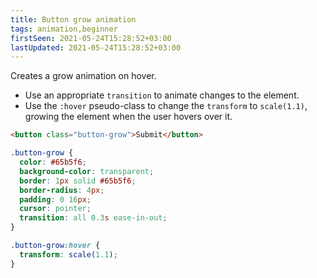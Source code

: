 ```yaml
---
title: Button grow animation
tags: animation,beginner
firstSeen: 2021-05-24T15:28:52+03:00
lastUpdated: 2021-05-24T15:28:52+03:00
---
```


Creates a grow animation on hover.

- Use an appropriate `transition` to animate changes to the element.
- Use the `:hover` pseudo-class to change the `transform` to `scale(1.1)`, growing the element when the user hovers over it.

```html
<button class="button-grow">Submit</button>
```

```css
.button-grow {
  color: #65b5f6;
  background-color: transparent;
  border: 1px solid #65b5f6;
  border-radius: 4px;
  padding: 0 16px;
  cursor: pointer;
  transition: all 0.3s ease-in-out;
}

.button-grow:hover {
  transform: scale(1.1);
}
```
